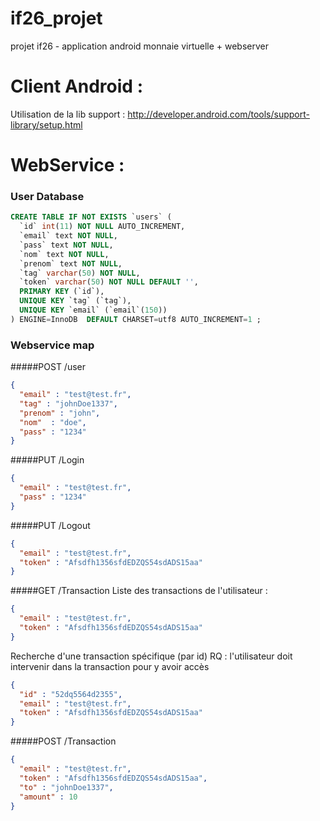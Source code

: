 if26_projet
===========

projet if26 - application android monnaie virtuelle + webserver

# Client Android :

Utilisation de la lib support : http://developer.android.com/tools/support-library/setup.html

# WebService :
### User Database
```sql
CREATE TABLE IF NOT EXISTS `users` (
  `id` int(11) NOT NULL AUTO_INCREMENT,
  `email` text NOT NULL,
  `pass` text NOT NULL,
  `nom` text NOT NULL,
  `prenom` text NOT NULL,
  `tag` varchar(50) NOT NULL,
  `token` varchar(50) NOT NULL DEFAULT '',
  PRIMARY KEY (`id`),
  UNIQUE KEY `tag` (`tag`),
  UNIQUE KEY `email` (`email`(150))
) ENGINE=InnoDB  DEFAULT CHARSET=utf8 AUTO_INCREMENT=1 ;
```

### Webservice map

#####POST /user
```json
{
  "email" : "test@test.fr",
  "tag" : "johnDoe1337",
  "prenom" : "john",
  "nom"  : "doe",
  "pass" : "1234"
}
```

#####PUT /Login
```json
{
  "email" : "test@test.fr",
  "pass" : "1234"
}
```

#####PUT /Logout
```json
{
  "email" : "test@test.fr",
  "token" : "Afsdfh1356sfdEDZQS54sdADS15aa"
}
```

#####GET /Transaction
Liste des transactions de l'utilisateur :
```json
{
  "email" : "test@test.fr",
  "token" : "Afsdfh1356sfdEDZQS54sdADS15aa"
}
```
Recherche d'une transaction spécifique (par id) 
RQ : l'utilisateur doit intervenir dans la transaction pour y avoir accès

```json
{
  "id" : "52dq5564d2355",
  "email" : "test@test.fr",
  "token" : "Afsdfh1356sfdEDZQS54sdADS15aa"
}
```

#####POST /Transaction
```json
{
  "email" : "test@test.fr",
  "token" : "Afsdfh1356sfdEDZQS54sdADS15aa",
  "to" : "johnDoe1337",
  "amount" : 10
}
```
